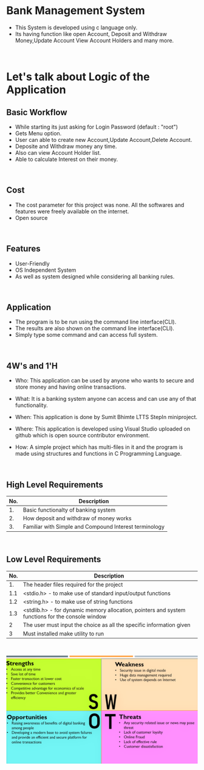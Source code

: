 # Bank Management System

- This System is developed using c language only.
- Its having function like open Account, Deposit and Withdraw Money,Update Account View Account Holders and many more.

<br>

# Let's talk about Logic of the Application

## Basic Workflow

- While starting its just asking for Login Password (default : "root")
- Gets Menu option.
- User can able to create new Account,Update Account,Delete Account.
- Deposite and Withdraw money any time.
- Also can view Account Holder list.
- Able to calculate Interest on their money.

<br>

## Cost

- The cost parameter for this project was none. All the softwares and features were freely available on the internet.
- Open source

<br>

## Features

- User-Friendly
- OS Independent System
- As well as system designed while considering all banking rules.

<br>

## Application

- The program is to be run using the command line interface(CLI).
- The results are also shown on the command line interface(CLI).
- Simply type some command and can access full system.

<br>

## 4W's and 1'H

- Who:
  This application can be used by anyone who wants to secure and store money and having online transactions.

- What:
  It is a banking system anyone can access and can use any of that functionality.

- When:
  This application is done by Sumit Bhimte LTTS StepIn miniproject.

- Where:
  This application is developed using Visual Studio uploaded on github which is open source contributor environment.

- How:
  A simple project which has multi-files in it and the program is made using structures and functions in C Programming Language.

<br>

## High Level Requirements

| No. | Description | 
|-----|-----------|
|1. | Basic functionalty of banking system  
|2. | How deposit and withdraw of money works 
|3. | Familiar with Simple and Compound Interest terminology 

<br>

## Low Level Requirements

| No. | Description | 
|-----|-----------|
| 1.  | The header files required for the project  
| 1.1 | <stdio.h> - to make use of standard input/output functions
| 1.2 | <string.h> - to make use of string functions
| 1.3 | <stdlib.h> - for dynamic memory allocation, pointers and system functions for the console window
| 2   | The user must input the choice as all the specific information given
| 3   | Must installed make utility to run


<br>


![SWOT](https://github.com/sumitbhimte/C-Mini-Project/blob/main/6_ImagesAndVideos/SWOT%20Analysis.png?raw=true)
